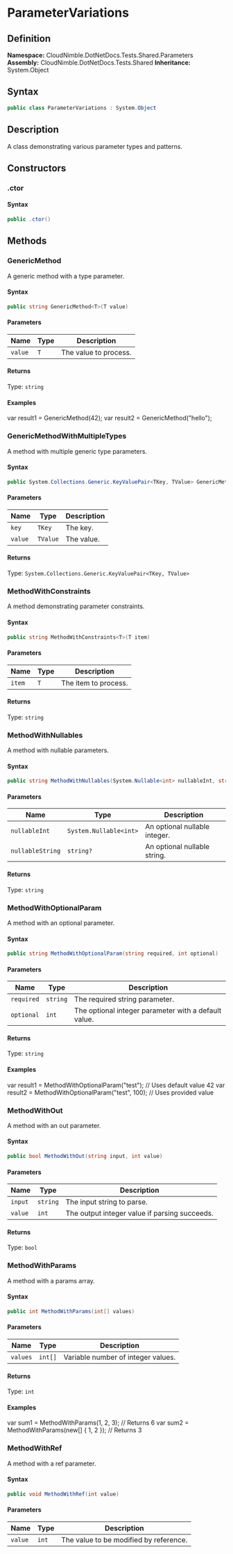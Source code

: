 # ParameterVariations

## Definition

**Namespace:** CloudNimble.DotNetDocs.Tests.Shared.Parameters
**Assembly:** CloudNimble.DotNetDocs.Tests.Shared
**Inheritance:** System.Object

## Syntax

```csharp
public class ParameterVariations : System.Object
```

## Description

A class demonstrating various parameter types and patterns.

## Constructors

### .ctor

#### Syntax

```csharp
public .ctor()
```

## Methods

### GenericMethod

A generic method with a type parameter.

#### Syntax

```csharp
public string GenericMethod<T>(T value)
```

#### Parameters

| Name | Type | Description |
|------|------|-------------|
| `value` | `T` | The value to process. |

#### Returns

Type: `string`

#### Examples

var result1 = GenericMethod<int>(42);
            var result2 = GenericMethod("hello");

### GenericMethodWithMultipleTypes

A method with multiple generic type parameters.

#### Syntax

```csharp
public System.Collections.Generic.KeyValuePair<TKey, TValue> GenericMethodWithMultipleTypes<TKey, TValue>(TKey key, TValue value)
```

#### Parameters

| Name | Type | Description |
|------|------|-------------|
| `key` | `TKey` | The key. |
| `value` | `TValue` | The value. |

#### Returns

Type: `System.Collections.Generic.KeyValuePair<TKey, TValue>`

### MethodWithConstraints

A method demonstrating parameter constraints.

#### Syntax

```csharp
public string MethodWithConstraints<T>(T item)
```

#### Parameters

| Name | Type | Description |
|------|------|-------------|
| `item` | `T` | The item to process. |

#### Returns

Type: `string`

### MethodWithNullables

A method with nullable parameters.

#### Syntax

```csharp
public string MethodWithNullables(System.Nullable<int> nullableInt, string? nullableString)
```

#### Parameters

| Name | Type | Description |
|------|------|-------------|
| `nullableInt` | `System.Nullable<int>` | An optional nullable integer. |
| `nullableString` | `string?` | An optional nullable string. |

#### Returns

Type: `string`

### MethodWithOptionalParam

A method with an optional parameter.

#### Syntax

```csharp
public string MethodWithOptionalParam(string required, int optional)
```

#### Parameters

| Name | Type | Description |
|------|------|-------------|
| `required` | `string` | The required string parameter. |
| `optional` | `int` | The optional integer parameter with a default value. |

#### Returns

Type: `string`

#### Examples

var result1 = MethodWithOptionalParam("test");      // Uses default value 42
            var result2 = MethodWithOptionalParam("test", 100); // Uses provided value

### MethodWithOut

A method with an out parameter.

#### Syntax

```csharp
public bool MethodWithOut(string input, int value)
```

#### Parameters

| Name | Type | Description |
|------|------|-------------|
| `input` | `string` | The input string to parse. |
| `value` | `int` | The output integer value if parsing succeeds. |

#### Returns

Type: `bool`

### MethodWithParams

A method with a params array.

#### Syntax

```csharp
public int MethodWithParams(int[] values)
```

#### Parameters

| Name | Type | Description |
|------|------|-------------|
| `values` | `int[]` | Variable number of integer values. |

#### Returns

Type: `int`

#### Examples

var sum1 = MethodWithParams(1, 2, 3);        // Returns 6
            var sum2 = MethodWithParams(new[] { 1, 2 }); // Returns 3

### MethodWithRef

A method with a ref parameter.

#### Syntax

```csharp
public void MethodWithRef(int value)
```

#### Parameters

| Name | Type | Description |
|------|------|-------------|
| `value` | `int` | The value to be modified by reference. |

